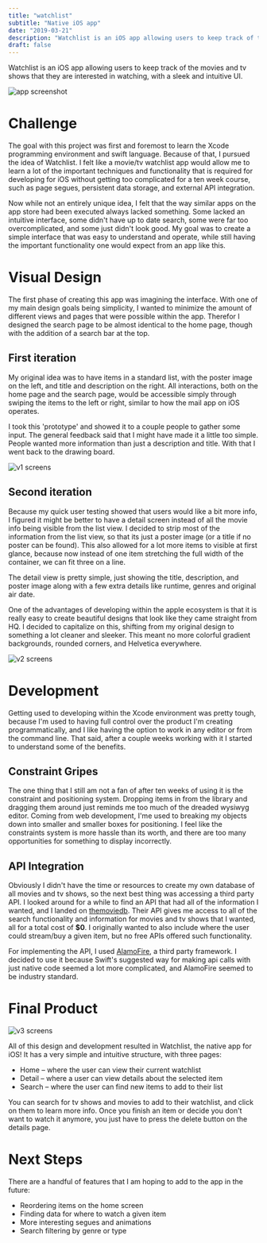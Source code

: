 ```yaml
---
title: "watchlist"
subtitle: "Native iOS app"
date: "2019-03-21"
description: "Watchlist is an iOS app allowing users to keep track of the movies and tv shows that they are interested in watching, with a sleek and intuitive UI."
draft: false
---
```


Watchlist is an iOS app allowing users to keep track of the movies and tv shows that they are interested in watching, with a sleek and intuitive UI.

![app screenshot](featured.jpg)


# Challenge

The goal with this project was first and foremost to learn the Xcode programming environment and swift language. Because of that, I pursued the idea of Watchlist. I felt like a movie/tv watchlist app would allow me to learn a lot of the important techniques and functionality that is required for developing for iOS without getting too complicated for a ten week course, such as page segues, persistent data storage, and external API integration. 

Now while not an entirely unique idea, I felt that the way similar apps on the app store had been executed always lacked something. Some lacked an intuitive interface, some didn't have up to date search, some were far too overcomplicated, and some just didn't look good. My goal was to create a simple interface that was easy to understand and operate, while still having the important functionality one would expect from an app like this.

# Visual Design

The first phase of creating this app was imagining the interface. With one of my main design goals being simplicity, I wanted to minimize the amount of different views and pages that were possible within the app. Therefor I designed the search page to be almost identical to the home page, though with the addition of a search bar at the top.


## First iteration

My original idea was to have items in a standard list, with the poster image on the left, and title and description on the right. All interactions, both on the home page and the search page, would be accessible simply through swiping the items to the left or right, similar to how the mail app on iOS operates.

I took this 'prototype' and showed it to a couple people to gather some input. The general feedback said that I might have made it a little too simple. People wanted more information than just a description and title. With that I went back to the drawing board.

![v1 screens](v1.jpg)

## Second iteration

Because my quick user testing showed that users would like a bit more info, I figured it might be better to have a detail screen instead of all the movie info being visible from the list view. I decided to strip most of the information from the list view, so that its just a poster image (or a title if no poster can be found). This also allowed for a lot more items to visible at first glance, because now instead of one item stretching the full width of the container, we can fit three on a line. 

The detail view is pretty simple, just showing the title, description, and poster image along with a few extra details like runtime, genres and original air date.

One of the advantages of developing within the apple ecosystem is that it is really easy to create beautiful designs that look like they came straight from HQ. I decided to capitalize on this, shifting from my original design to something a lot cleaner and sleeker. This meant no more colorful gradient backgrounds, rounded corners, and Helvetica everywhere.

![v2 screens](v2.jpg)

# Development

Getting used to developing within the Xcode environment was pretty tough, because I'm used to having full control over the product I'm creating programmatically, and I like having the option to work in any editor or from the command line. That said, after a couple weeks working with it I started to understand some of the benefits.

## Constraint Gripes

The one thing that I still am not a fan of after ten weeks of using it is the constraint and positioning system. Dropping items in from the library and dragging them around just reminds me too much of the dreaded wysiwyg editor. Coming from web development, I'me used to breaking my objects down into smaller and smaller boxes for positioning. I feel like the constraints system is more hassle than its worth, and there are too many opportunities for something to display incorrectly.

## API Integration

Obviously I didn't have the time or resources to create my own database of all movies and tv shows, so the next best thing was accessing a third party API. I looked around for a while to find an API that had all of the information I wanted, and I landed on [themoviedb](https://www.themoviedb.org/documentation/api). Their API gives me access to all of the search functionality and information for movies and tv shows that I wanted, all for a total cost of **$0**. I originally wanted to also include where the user could stream/buy a given item, but no free APIs offered such functionality.

For implementing the API, I used [AlamoFire](https://github.com/Alamofire/Alamofire), a third party framework. I decided to use it because Swift's suggested way for making api calls with just native code seemed a lot more complicated, and AlamoFire seemed to be industry standard. 

<!-- Here's an example of an api request using AlamoFire:

```swift
AF.request("https://api.mywebserver.com/v1/board", method: .get, parameters: ["title": "New York Highlights"])
    .validate(statusCode: 200..<300)
    .responseDecodable { (response: DataResponse) in
        switch response.result {
        case .success(let board):
            print("Created board title is \(board.title)") // New York Highlights
        case .failure(let error):
            print("Board creation failed with error: \(error.localizedDescription)")
        }
}
```

And here's the same request using swifts vanilla URLSession:

```swift
enum Error: Swift.Error {
    case requestFailed
}

// Build up the URL
var components = URLComponents(string: "https://api.mywebserver.com/v1/board")!
components.queryItems = ["title": "New York Highlights"].map { (key, value) in
    URLQueryItem(name: key, value: value)
}

// Generate and execute the request
let request = try! URLRequest(url: components.url!, method: .get)
URLSession.shared.dataTask(with: request) { (data, response, error) in
    do {
        guard let data = data,
            let response = response as? HTTPURLResponse, (200 ..< 300) ~= response.statusCode,
            error == nil else {
            // Data was nil, validation failed or an error occurred.
            throw error ?? Error.requestFailed
        }
        let board = try JSONDecoder().decode(Board.self, from: data)
        print("Created board title is \(board.title)") // New York Highlights
    } catch {
        print("Board creation failed with error: \(error.localizedDescription)")
    }
}
```

Suffice to say AlamoFire really makes requests a lot less complicated. -->

# Final Product

![v3 screens](v3.jpg)


All of this design and development resulted in Watchlist, the native app for iOS! It has a very simple and intuitive structure, with three pages:

- Home – where the user can view their current watchlist
- Detail – where a user can view details about the selected item
- Search – where the user can find new items to add to their list

You can search for tv shows and movies to add to their watchlist, and click on them to learn more info. Once you finish an item or decide you don't want to watch it anymore, you just have to press the delete button on the details page.

# Next Steps

There are a handful of features that I am hoping to add to the app in the future:

- Reordering items on the home screen
- Finding data for where to watch a given item
- More interesting segues and animations
- Search filtering by genre or type
